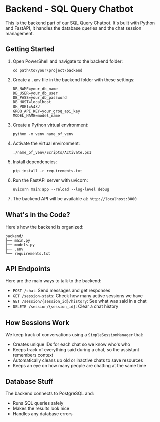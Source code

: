 # Backend - SQL Query Chatbot

This is the backend part of our SQL Query Chatbot. It's built with Python and FastAPI, it handles the database queries and the chat session management.


## Getting Started

1. Open PowerShell and navigate to the backend folder:
   ```
   cd path\to\your\project\backend
   ```

2. Create a `.env` file in the backend folder with these settings:
   ```
   DB_NAME=your_db_name
   DB_USER=your_db_user
   DB_PASS=your_db_password
   DB_HOST=localhost
   DB_PORT=5432
   GROQ_API_KEY=your_groq_api_key
   MODEL_NAME=model_name 
   ```

3. Create a Python virtual environment:
   ```
   python -m venv name_of_venv
   ```
4. Activate the virtual environment:
   ```
   ./name_of_venv/Scripts/Activate.ps1
   ```
5. Install dependencies:
   ```
   pip install -r requirements.txt
   ```
6. Run the FastAPI server with uvicorn:
   ```
   uvicorn main:app --reload --log-level debug
   ```
7. The backend API will be available at: `http://localhost:8000`

## What's in the Code?

Here's how the backend is organized:
```
backend/
├── main.py           
├── models.py    
├── .env      
└── requirements.txt  
```

## API Endpoints

Here are the main ways to talk to the backend:
- `POST /chat`: Send messages and get responses
- `GET /session-stats`: Check how many active sessions we have
- `GET /session/{session_id}/history`: See what was said in a chat
- `DELETE /session/{session_id}`: Clear a chat history

## How Sessions Work

We keep track of conversations using a `SimpleSessionManager` that:
- Creates unique IDs for each chat so we know who's who
- Keeps track of everything said during a chat, so the assistant remembers context
- Automatically cleans up old or inactive chats to save resources
- Keeps an eye on how many people are chatting at the same time

## Database Stuff

The backend connects to PostgreSQL and:
- Runs SQL queries safely
- Makes the results look nice
- Handles any database errors 
